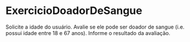 # ExercicioDoadorDeSangue
Solicite a idade do usuário. Avalie se ele pode ser doador de sangue (i.e. possui idade entre 18 e 67 anos). Informe o resultado da avaliação.
